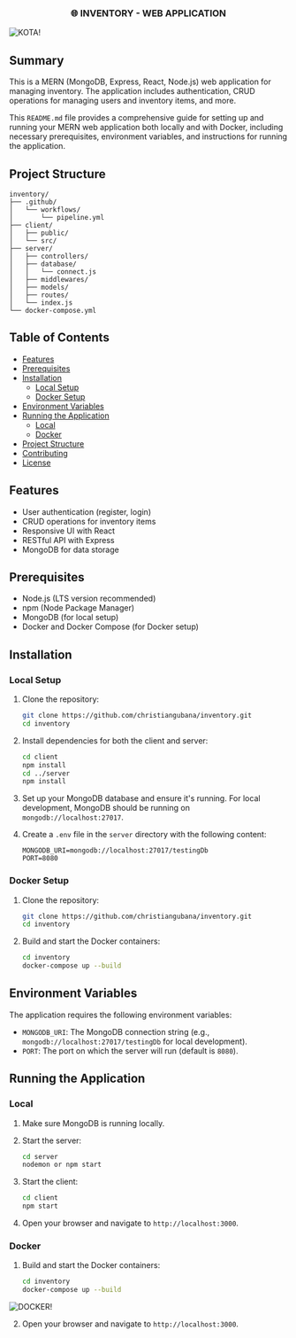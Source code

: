 <h3 align="center">
🌐 INVENTORY - WEB APPLICATION
</h3>

![KOTA!](https://github.com/christiangubana/inventory-management/blob/main/inventory-app.png)

## Summary

This is a MERN (MongoDB, Express, React, Node.js) web application for managing inventory. The application includes authentication, CRUD operations for managing users and inventory items, and more.

This `README.md` file provides a comprehensive guide for setting up and running your MERN web application both locally and with Docker, including necessary prerequisites, environment variables, and instructions for running the application.

## Project Structure

```plaintext
inventory/
├── .github/
│   └── workflows/
│       └── pipeline.yml
├── client/
│   ├── public/
│   └── src/
├── server/
│   ├── controllers/
│   ├── database/
│   │   └── connect.js
│   ├── middlewares/
│   ├── models/
│   ├── routes/
│   └── index.js
└── docker-compose.yml
```

## Table of Contents

- [Features](#features)
- [Prerequisites](#prerequisites)
- [Installation](#installation)
  - [Local Setup](#local-setup)
  - [Docker Setup](#docker-setup)
- [Environment Variables](#environment-variables)
- [Running the Application](#running-the-application)
  - [Local](#local)
  - [Docker](#docker)
- [Project Structure](#project-structure)
- [Contributing](#contributing)
- [License](#license)

## Features

- User authentication (register, login)
- CRUD operations for inventory items
- Responsive UI with React
- RESTful API with Express
- MongoDB for data storage

## Prerequisites

- Node.js (LTS version recommended)
- npm (Node Package Manager)
- MongoDB (for local setup)
- Docker and Docker Compose (for Docker setup)

## Installation

### Local Setup

1. Clone the repository:

    ```sh
    git clone https://github.com/christiangubana/inventory.git
    cd inventory
    ```

2. Install dependencies for both the client and server:

    ```sh
    cd client
    npm install
    cd ../server
    npm install
    ```

3. Set up your MongoDB database and ensure it's running. For local development, MongoDB should be running on `mongodb://localhost:27017`.

4. Create a `.env` file in the `server` directory with the following content:

    ```env
    MONGODB_URI=mongodb://localhost:27017/testingDb
    PORT=8080
    ```

### Docker Setup

1. Clone the repository:

    ```sh
    git clone https://github.com/christiangubana/inventory.git
    cd inventory
    ```

2. Build and start the Docker containers:

    ```sh
    cd inventory
    docker-compose up --build
    ```

## Environment Variables

The application requires the following environment variables:

- `MONGODB_URI`: The MongoDB connection string (e.g., `mongodb://localhost:27017/testingDb` for local development).
- `PORT`: The port on which the server will run (default is `8080`).

## Running the Application

### Local

1. Make sure MongoDB is running locally.

2. Start the server:

    ```sh
    cd server
    nodemon or npm start
    ```

3. Start the client:

    ```sh
    cd client
    npm start
    ```

4. Open your browser and navigate to `http://localhost:3000`.

### Docker

1. Build and start the Docker containers:

    ```sh
    cd inventory
    docker-compose up --build
    ```

![DOCKER!](https://github.com/christiangubana/inventory-management/blob/main/docker-running-containers.png)

2. Open your browser and navigate to `http://localhost:3000`.

